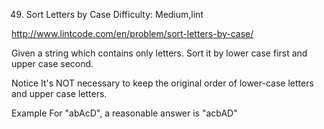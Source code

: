 49. Sort Letters by Case
Difficulty: Medium,lint

http://www.lintcode.com/en/problem/sort-letters-by-case/

Given a string which contains only letters. Sort it by lower case first and upper case second.

Notice
It's NOT necessary to keep the original order of lower-case letters and upper case letters.

Example
For "abAcD", a reasonable answer is "acbAD"
